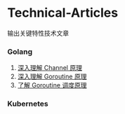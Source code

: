# Technical-Articles

输出关键特性技术文章

### Golang

1. [深入理解 Channel 原理](https://github.com/Cweiping/Technical-Articles/blob/main/golang/deep-understanding-of-channel-principles.md)
2. [深入理解 Goroutine 原理](https://github.com/Cweiping/Technical-Articles/blob/main/golang/deep-understanding-of-goroutine-principles.md)
3. [了解 Goroutine 调度原理](https://github.com/Cweiping/Technical-Articles/blob/main/golang/understanding-of-goroutine-schedule-principles.md)

### Kubernetes
